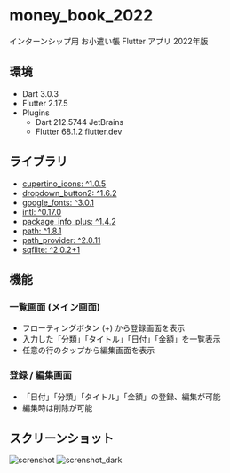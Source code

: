 # money_book_2022

インターンシップ用 お小遣い帳 Flutter アプリ 2022年版

## 環境

- Dart 3.0.3
- Flutter 2.17.5
- Plugins
    - Dart 212.5744 JetBrains
    - Flutter 68.1.2 flutter.dev

## ライブラリ

- [cupertino_icons: ^1.0.5](https://pub.dev/packages/cupertino_icons)
- [dropdown_button2: ^1.6.2](https://pub.dev/packages/dropdown_button2)
- [google_fonts: ^3.0.1](https://pub.dev/packages/google_fonts)
- [intl: ^0.17.0](https://pub.dev/packages/intl)
- [package_info_plus: ^1.4.2](https://pub.dev/packages/package_info_plus)
- [path: ^1.8.1](https://pub.dev/packages/path/versions/1.8.1)
- [path_provider: ^2.0.11](https://pub.dev/packages/path_provider)
- [sqflite: ^2.0.2+1](https://pub.dev/packages/sqflite)

## 機能

### 一覧画面 (メイン画面)

- フローティングボタン (+) から登録画面を表示
- 入力した「分類」「タイトル」「日付」「金額」を一覧表示
- 任意の行のタップから編集画面を表示

### 登録 / 編集画面

- 「日付」「分類」「タイトル」「金額」の登録、編集が可能
- 編集時は削除が可能

## スクリーンショット
![screnshot](https://user-images.githubusercontent.com/1849280/175841651-dd5a88f9-054b-45a6-affa-2b163e334a41.png)
![screnshot_dark](https://user-images.githubusercontent.com/1849280/175841656-eaeacbfb-2ec1-4c00-a0eb-db3f5eedc531.png)
